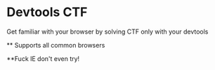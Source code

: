 # Devtools CTF

Get familiar with your browser by solving CTF only with your devtools

** Supports all common browsers

**Fuck IE don't even try!
